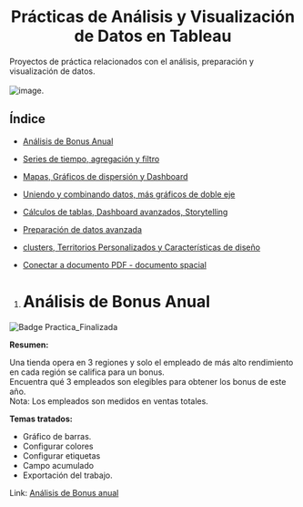 <h1 align="center"> Prácticas de Análisis y Visualización de Datos en Tableau </h1>

Proyectos de práctica relacionados con el análisis, preparación y visualización de datos.<br><br> 
![image](https://github.com/AGCCloud/DataScience_Tableau/assets/60859315/a3439da2-9b81-4e74-9d0a-93fc426b65e8).

## Índice

* [Análisis de Bonus Anual](#Analisis-de-Bonus-Anual)

* [Series de tiempo, agregación y filtro](#Series-de-tiempo)

* [Mapas, Gráficos de dispersión y Dashboard](#Mapas-Graficos-de-dispersion)

* [Uniendo y combinando datos, más gráficos de doble eje](#Uniendo-combinando-datos)

* [Cálculos de tablas, Dashboard avanzados, Storytelling](#Calculos-de-tablas-Dashboard)

* [Preparación de datos avanzada](#Preparacion-de-datos-avanzada)

* [clusters, Territorios Personalizados y Características de diseño](#clusters-Territorios-Personalizados)

* [Conectar a documento PDF - documento spacial](#Conectar-a-documentos)


1. # Análisis de Bonus Anual<a class="anchor" id="Analisis-de-Bonus-Anual"></a> 

![Badge Practica_Finalizada](https://img.shields.io/badge/STATUS-PRACTICA%20FINALIZADA-green)

**Resumen:**  
<p>
  Una tienda opera en 3 regiones y solo el empleado de más alto rendimiento  en cada región se califica para un bonus.<br>  
  Encuentra qué 3 empleados son elegibles para obtener los bonus de este año.<br>   
  Nota: Los empleados son medidos en ventas totales.  
</p>

**Temas tratados:**  
   - Gráfico de barras.
   - Configurar colores
   - Configurar etiquetas
   - Campo acumulado
   - Exportación del trabajo.


Link:
[Análisis de Bonus anual](https://public.tableau.com/app/profile/ariel2737/viz/AnalisisBonusAnual_16789155720140/AnlisisdelBonusAnual)

